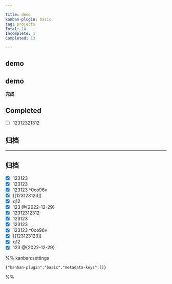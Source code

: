 ```yaml
---

Title: demo
kanban-plugin: basic
tag: projects
Total: 14
Incomplete: 1
Completed: 13

---
```


## demo



## 



## demo

**完成**


## Completed

- [ ] 12312321312


## 归档



***

## 归档

- [x] 123123
- [x] 123123
- [x] 123123 ^0co96v
- [x] [[123123123]]
- [x] q12
- [x] 123 @{2022-12-29}
- [x] 12312312312
- [x] 123123
- [x] 123123
- [x] 123123 ^0co96v
- [x] [[123123123]]
- [x] q12
- [x] 123 @{2022-12-29}

%% kanban:settings
```
{"kanban-plugin":"basic","metadata-keys":[]}
```
%%